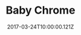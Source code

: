 ---
title: Baby Chrome
date: "2017-03-24T10:00:00.121Z"
template: "project"
draft: false
# slug: "/projects/perfecting-the-art-of-perfection/"
# category: "Design Inspiration"
# tags:
#   - "Handwriting"
#   - "Learning to write"
links:
  - title: GitHub
    link: https://github.com/gokatz/baby-chrome
  - title: npm
    link: http://npmjs.com/package/baby-chrome
description: "Tired of copy pasting the common files for your chrome extension? Get your scaffolded chrome extension project by Baby-Chrome. No more copy-paste!"
---